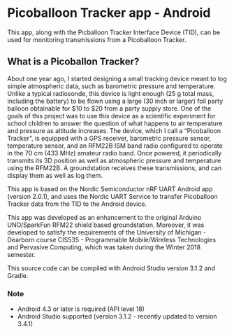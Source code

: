 # Picoballoon Tracker app - Android

This app, along with the Picballoon Tracker Interface Device (TID), can be used for monitoring transmissions from a Picoballoon Tracker.

## What is a Picoballon Tracker?

About one year ago, I started designing a small tracking device meant to log simple atmospheric data, such as barometric pressure and temperature. Unlike a typical radiosonde, this device is light enough (25 g total mass, including the battery) to be flown using a large (30 inch or larger) foil party balloon obtainable for $10 to $20 from a party supply store. One of the goals of this project was to use this device as a scientific experiment for school children to answer the question of what happens to air temperature and pressure as altitude increases. The device, which I call a “Picoballoon Tracker”, is equipped with a GPS receiver, barometric pressure sensor, temperature sensor, and an RFM22B ISM band radio configured to operate in the 70 cm (433 MHz) amateur radio band. Once powered, it periodically transmits its 3D position as well as atmospheric pressure and temperature using the RFM22B. A groundstation receives these transmissions, and can display them as well as log them.

This app is based on the Nordic Semiconductor nRF UART Android app (version 2.0.1), and uses the Nordic UART Service to transfer Picoballoon Tracker data from the TID to the Android device.

This app was developed as an enhancement to the original Arduino UNO/SparkFun RFM22 shield based groundstation.  Moreover, it was developed to satisfy the requirements of the University of Michigan - Dearborn course CIS535 - Programmable Mobile/Wireless Technologies and Pervasive Computing, which was taken during the Winter 2018 semester.

This source code can be compiled with Android Studio version 3.1.2 and Gradle.

### Note
- Android 4.3 or later is required (API level 18)
- Android Studio supported (version 3.1.2 - recently updated to version 3.4.1)
